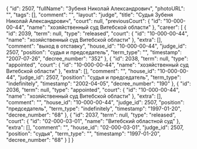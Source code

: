{
    "id": 2507,
    "fullName": "Зубеня Николай Александрович",
    "photoURL": "",
    "tags": [],
    "comment": "",
    "layout": "judge",
    "title": "Судья Зубеня Николай Александрович",
    "court": null,
    "previousCourt": {
        "id": "10-000-00-44",
        "name": "хозяйственный суд Витебской области"
    },
    "career": [
        {
            "id": 2039,
            "term": null,
            "type": "released",
            "court": {
                "id": "10-000-00-44",
                "name": "хозяйственный суд Витебской области"
            },
            "extra": [],
            "comment": "выход в отставку",
            "house_id": "10-000-00-44",
            "judge_id": 2507,
            "position": "судья и председатель",
            "term_type": "",
            "timestamp": "2007-07-26",
            "decree_number": "352"
        },
        {
            "id": 2038,
            "term": null,
            "type": "appointed",
            "court": {
                "id": "10-000-00-44",
                "name": "хозяйственный суд Витебской области"
            },
            "extra": [],
            "comment": "",
            "house_id": "10-000-00-44",
            "judge_id": 2507,
            "position": "судья и председатель",
            "term_type": "indefinitely",
            "timestamp": "2002-04-05",
            "decree_number": "190"
        },
        {
            "id": 2036,
            "term": null,
            "type": "appointed",
            "court": {
                "id": "10-000-00-44",
                "name": "хозяйственный суд Витебской области"
            },
            "extra": [],
            "comment": "",
            "house_id": "10-000-00-44",
            "judge_id": 2507,
            "position": "председатель",
            "term_type": "indefinitely",
            "timestamp": "1997-01-20",
            "decree_number": "68"
        },
        {
            "id": 2037,
            "term": null,
            "type": "released",
            "court": {
                "id": "02-000-03-01",
                "name": "Витебский областной суд"
            },
            "extra": [],
            "comment": "",
            "house_id": "02-000-03-01",
            "judge_id": 2507,
            "position": "судья",
            "term_type": "",
            "timestamp": "1997-01-20",
            "decree_number": "68"
        }
    ]
}